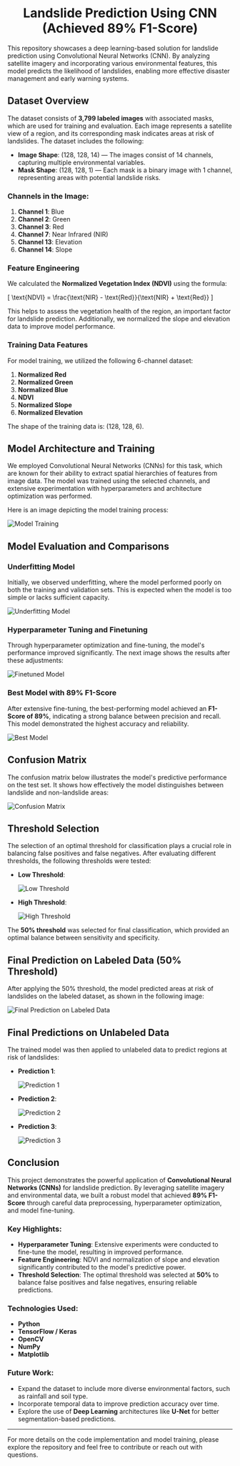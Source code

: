 <h1 align="center">Landslide Prediction Using CNN (Achieved 89% F1-Score) </h1>

This repository showcases a deep learning-based solution for landslide prediction using Convolutional Neural Networks (CNN). By analyzing satellite imagery and incorporating various environmental features, this model predicts the likelihood of landslides, enabling more effective disaster management and early warning systems.

## Dataset Overview

The dataset consists of **3,799 labeled images** with associated masks, which are used for training and evaluation. Each image represents a satellite view of a region, and its corresponding mask indicates areas at risk of landslides. The dataset includes the following:

- **Image Shape**: (128, 128, 14) — The images consist of 14 channels, capturing multiple environmental variables.
- **Mask Shape**: (128, 128, 1) — Each mask is a binary image with 1 channel, representing areas with potential landslide risks.

### Channels in the Image:
1. **Channel 1**: Blue
2. **Channel 2**: Green
3. **Channel 3**: Red
4. **Channel 7**: Near Infrared (NIR)
5. **Channel 13**: Elevation
6. **Channel 14**: Slope

### Feature Engineering
We calculated the **Normalized Vegetation Index (NDVI)** using the formula:

\[ \text{NDVI} = \frac{\text{NIR} - \text{Red}}{\text{NIR} + \text{Red}} \]

This helps to assess the vegetation health of the region, an important factor for landslide prediction. Additionally, we normalized the slope and elevation data to improve model performance.

### Training Data Features
For model training, we utilized the following 6-channel dataset:

1. **Normalized Red**
2. **Normalized Green**
3. **Normalized Blue**
4. **NDVI**
5. **Normalized Slope**
6. **Normalized Elevation**

The shape of the training data is: (128, 128, 6).

## Model Architecture and Training

We employed Convolutional Neural Networks (CNNs) for this task, which are known for their ability to extract spatial hierarchies of features from image data. The model was trained using the selected channels, and extensive experimentation with hyperparameters and architecture optimization was performed.

Here is an image depicting the model training process:

![Model Training](https://github.com/user-attachments/assets/7cabfe06-89a3-4e59-9a7b-5657659823f2)

## Model Evaluation and Comparisons

### Underfitting Model

Initially, we observed underfitting, where the model performed poorly on both the training and validation sets. This is expected when the model is too simple or lacks sufficient capacity.

![Underfitting Model](https://github.com/user-attachments/assets/fd963614-5959-4464-9bdc-b757a665ea1b)

### Hyperparameter Tuning and Finetuning

Through hyperparameter optimization and fine-tuning, the model's performance improved significantly. The next image shows the results after these adjustments:

![Finetuned Model](https://github.com/user-attachments/assets/a2fe0a11-11f6-432c-9f82-00a07b931008)

### Best Model with 89% F1-Score

After extensive fine-tuning, the best-performing model achieved an **F1-Score of 89%**, indicating a strong balance between precision and recall. This model demonstrated the highest accuracy and reliability.

![Best Model](https://github.com/user-attachments/assets/8dea7e05-2a2a-4374-a948-f51dcabd732b)

## Confusion Matrix

The confusion matrix below illustrates the model's predictive performance on the test set. It shows how effectively the model distinguishes between landslide and non-landslide areas:

![Confusion Matrix](https://github.com/user-attachments/assets/3e7398c7-a59f-4dd2-ac95-30fb00976446)

## Threshold Selection

The selection of an optimal threshold for classification plays a crucial role in balancing false positives and false negatives. After evaluating different thresholds, the following thresholds were tested:

- **Low Threshold**:

  ![Low Threshold](https://github.com/user-attachments/assets/8ac731c3-f22e-420c-8421-fc6fc12535ef)

- **High Threshold**:

  ![High Threshold](https://github.com/user-attachments/assets/909e75c4-0ca4-4654-b0d7-aec78f0b5a40)

The **50% threshold** was selected for final classification, which provided an optimal balance between sensitivity and specificity.

## Final Prediction on Labeled Data (50% Threshold)

After applying the 50% threshold, the model predicted areas at risk of landslides on the labeled dataset, as shown in the following image:

![Final Prediction on Labeled Data](https://github.com/user-attachments/assets/be92700b-3447-42df-9d61-26c106a7611c)

## Final Predictions on Unlabeled Data

The trained model was then applied to unlabeled data to predict regions at risk of landslides:

- **Prediction 1**:

  ![Prediction 1](https://github.com/user-attachments/assets/9cd823ed-4444-4df3-9f02-ec76af5de949)

- **Prediction 2**:

  ![Prediction 2](https://github.com/user-attachments/assets/5f6d5cf1-55f8-41bc-9cdf-7c5f1865a5fc)

- **Prediction 3**:

  ![Prediction 3](https://github.com/user-attachments/assets/5de18ba6-77a0-4658-b5ab-0288d5e1bccb)

## Conclusion

This project demonstrates the powerful application of **Convolutional Neural Networks (CNNs)** for landslide prediction. By leveraging satellite imagery and environmental data, we built a robust model that achieved **89% F1-Score** through careful data preprocessing, hyperparameter optimization, and model fine-tuning.

### Key Highlights:
- **Hyperparameter Tuning**: Extensive experiments were conducted to fine-tune the model, resulting in improved performance.
- **Feature Engineering**: NDVI and normalization of slope and elevation significantly contributed to the model's predictive power.
- **Threshold Selection**: The optimal threshold was selected at **50%** to balance false positives and false negatives, ensuring reliable predictions.

### Technologies Used:
- **Python**
- **TensorFlow / Keras**
- **OpenCV**
- **NumPy**
- **Matplotlib**

### Future Work:
- Expand the dataset to include more diverse environmental factors, such as rainfall and soil type.
- Incorporate temporal data to improve prediction accuracy over time.
- Explore the use of **Deep Learning** architectures like **U-Net** for better segmentation-based predictions.

---

For more details on the code implementation and model training, please explore the repository and feel free to contribute or reach out with questions.
